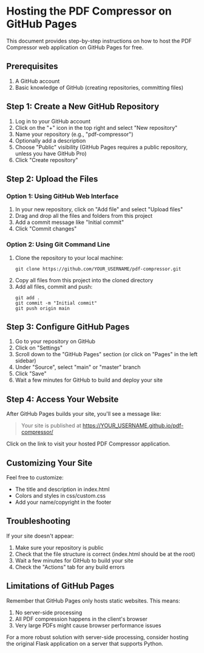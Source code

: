 # Hosting the PDF Compressor on GitHub Pages

This document provides step-by-step instructions on how to host the PDF Compressor web application on GitHub Pages for free.

## Prerequisites

1. A GitHub account
2. Basic knowledge of GitHub (creating repositories, committing files)

## Step 1: Create a New GitHub Repository

1. Log in to your GitHub account
2. Click on the "+" icon in the top right and select "New repository"
3. Name your repository (e.g., "pdf-compressor")
4. Optionally add a description
5. Choose "Public" visibility (GitHub Pages requires a public repository, unless you have GitHub Pro)
6. Click "Create repository"

## Step 2: Upload the Files

### Option 1: Using GitHub Web Interface

1. In your new repository, click on "Add file" and select "Upload files"
2. Drag and drop all the files and folders from this project
3. Add a commit message like "Initial commit"
4. Click "Commit changes"

### Option 2: Using Git Command Line

1. Clone the repository to your local machine:
   ```
   git clone https://github.com/YOUR_USERNAME/pdf-compressor.git
   ```
2. Copy all files from this project into the cloned directory
3. Add all files, commit and push:
   ```
   git add .
   git commit -m "Initial commit"
   git push origin main
   ```

## Step 3: Configure GitHub Pages

1. Go to your repository on GitHub
2. Click on "Settings"
3. Scroll down to the "GitHub Pages" section (or click on "Pages" in the left sidebar)
4. Under "Source", select "main" or "master" branch
5. Click "Save"
6. Wait a few minutes for GitHub to build and deploy your site

## Step 4: Access Your Website

After GitHub Pages builds your site, you'll see a message like:
> Your site is published at https://YOUR_USERNAME.github.io/pdf-compressor/

Click on the link to visit your hosted PDF Compressor application.

## Customizing Your Site

Feel free to customize:
- The title and description in index.html
- Colors and styles in css/custom.css
- Add your name/copyright in the footer

## Troubleshooting

If your site doesn't appear:
1. Make sure your repository is public
2. Check that the file structure is correct (index.html should be at the root)
3. Wait a few minutes for GitHub to build your site
4. Check the "Actions" tab for any build errors

## Limitations of GitHub Pages

Remember that GitHub Pages only hosts static websites. This means:
1. No server-side processing
2. All PDF compression happens in the client's browser
3. Very large PDFs might cause browser performance issues

For a more robust solution with server-side processing, consider hosting the original Flask application on a server that supports Python.